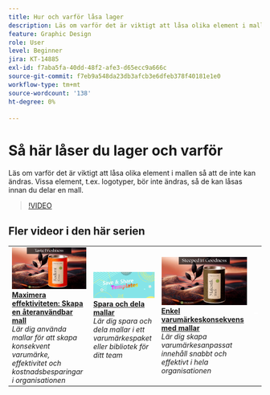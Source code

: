 ```yaml
---
title: Hur och varför låsa lager
description: Läs om varför det är viktigt att låsa olika element i mallen så att de inte kan ändras
feature: Graphic Design
role: User
level: Beginner
jira: KT-14885
exl-id: f7aba5fa-40dd-48f2-afe3-d65ecc9a666c
source-git-commit: f7eb9a548da23db3afcb3e6dfeb378f40181e1e0
workflow-type: tm+mt
source-wordcount: '138'
ht-degree: 0%

---
```


# Så här låser du lager och varför

Läs om varför det är viktigt att låsa olika element i mallen så att de inte kan ändras. Vissa element, t.ex. logotyper, bör inte ändras, så de kan låsas innan du delar en mall.

>[!VIDEO](https://video.tv.adobe.com/v/3427095?quality=12&learn=on&hidetitle=true)

## Fler videor i den här serien

<table style="table-layout:fixed">
<tr>
   <td>
         <a href="create-templates.md">
            <img alt="Maximera effektiviteten: Skapa en återanvändbar mall" src="assets/create-template.png" />
         </a>
         <div>
         <a href="create-templates.md"><strong>Maximera effektiviteten: Skapa en återanvändbar mall</strong></a>
         </div>
         <em>Lär dig använda mallar för att skapa konsekvent varumärke, effektivitet och kostnadsbesparingar i organisationen</em>
         <br>
   </td>
   <td>
         <a href="share-templates.md">
            <img alt="Spara och dela mallar" src="assets/share-templates.png" />
         </a>
         <div>
         <a href="share-templates.md"><strong>Spara och dela mallar</strong></a>
         </div>
         <em>Lär dig spara och dela mallar i ett varumärkespaket eller bibliotek för ditt team</em>
         <br>
   </td>
   <td>
         <a href="use-templates.md">
            <img alt="Enkel varumärkeskonsekvens med mallar" src="assets/use-templates.png" />
         </a>
         <div>
         <a href="use-templates.md"><strong>Enkel varumärkeskonsekvens med mallar</strong></a>
         </div>
         <em>Lär dig skapa varumärkesanpassat innehåll snabbt och effektivt i hela organisationen</em>
         <br>
   </td>
   <td>
      <img alt="Avgränsare" src="../assets/Whitespacer.png" />
      <div>
      <br>
   </td>
</tr>
</table>
